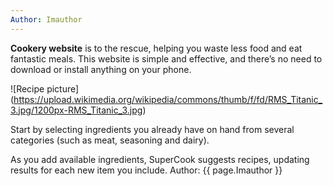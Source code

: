 ```yaml
---
Author: Imauthor
---
```

**Cookery website** is to the rescue, helping you waste less food and eat fantastic meals. This website is simple and effective, and there’s no need to download or install anything on your phone.

![Recipe picture] (https://upload.wikimedia.org/wikipedia/commons/thumb/f/fd/RMS_Titanic_3.jpg/1200px-RMS_Titanic_3.jpg)


Start by selecting ingredients you already have on hand from several categories (such as meat, seasoning and dairy).

As you add available ingredients, SuperCook suggests recipes, updating results for each new item you include.
Author: {{ page.Imauthor }}